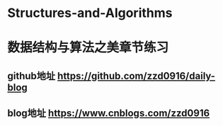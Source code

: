 # Structures-and-Algorithms
# 数据结构与算法之美章节练习
## github地址  https://github.com/zzd0916/daily-blog
## blog地址    https://www.cnblogs.com/zzd0916

